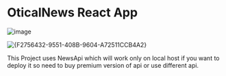 # OticalNews React App

![image](https://github.com/user-attachments/assets/b40e28fe-a7a1-48f5-a915-eeb54d2b417e)

![{F2756432-9551-408B-9604-A72511CCB4A2}](https://github.com/user-attachments/assets/99564b6e-96f7-47b6-9538-0d338b6c6fe8)


This Project uses NewsApi which will work only on local host if you want to deploy it so need to buy premium version of api or use different api.

